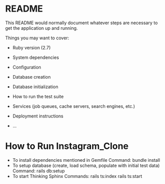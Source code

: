 # README

This README would normally document whatever steps are necessary to get the
application up and running.

Things you may want to cover:

* Ruby version (2.7)

* System dependencies

* Configuration

* Database creation

* Database initialization

* How to run the test suite

* Services (job queues, cache servers, search engines, etc.)

* Deployment instructions

* ...
# How to Run Instagram_Clone
* To install dependencies mentioned in Gemfile
  Command: bundle install
* To setup database (create, load schema, populate with initial test data)
  Command: rails db:setup
* To start Thinking Sphinx
  Commands: rails ts:index
           rails ts:start
